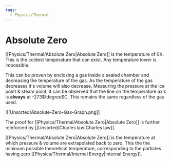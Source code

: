 ```yaml
---
tags:
  - Physics/Thermal
---
```

# Absolute Zero
[[Physics/Thermal/Absolute Zero|Absolute Zero]] is the temperature of 0K. This is the coldest temperature that can exist. Any temperature lower is impossible.

This can be proven by enclosing a gas inside a sealed chamber and decreasing the temperature of the gas. As the temperature of the gas decreases it's volume will also decrease. Measuring the pressure at the ice point & steam point, it can be observed that the line on the temperature axis is **always** at -273$\degree$C. This remains the same regardless of the gas used.

![[Unsorted/Absolute-Zero-Gas-Graph.png]]

The proof for [[Physics/Thermal/Absolute Zero|Absolute Zero]] is further reinforced by [[Unsorted/Charles law|Charles law]].

[[Physics/Thermal/Absolute Zero|Absolute Zero]] is the temperature at which pressure & volume are extrapolated back to zero. This the the minimum possible theoretical temperature, corresponding to the particles having zero [[Physics/Thermal/Internal Energy|Internal Energy]].